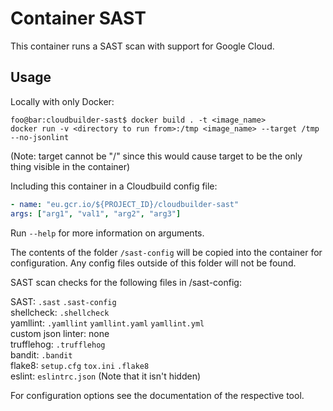 # Container SAST

This container runs a SAST scan with support for Google Cloud.

## Usage
Locally with only Docker: 
```shell script
foo@bar:cloudbuilder-sast$ docker build . -t <image_name>
docker run -v <directory to run from>:/tmp <image_name> --target /tmp --no-jsonlint
```
(Note: target cannot be "/" since this would cause target to be the only thing visible in the container)  

Including this container in a Cloudbuild config file:
```yaml
- name: "eu.gcr.io/${PROJECT_ID}/cloudbuilder-sast"
args: ["arg1", "val1", "arg2", "arg3"]
```

Run ```--help``` for more information on arguments.

The contents of the folder `/sast-config` will be copied into the container for configuration.
Any config files outside of this folder will not be found.  

SAST scan checks for the following files in /sast-config:

   SAST:
   `.sast` `.sast-config`  
   shellcheck:
   `.shellcheck`  
   yamllint:
   `.yamllint` `yamllint.yaml` `yamllint.yml`  
   custom json linter:
   none  
   trufflehog:
   `.trufflehog`  
   bandit:
   `.bandit`  
   flake8:
   `setup.cfg` `tox.ini` `.flake8`  
   eslint:
   `eslintrc.json` (Note that it isn't hidden)

For configuration options see the documentation of the respective tool.
